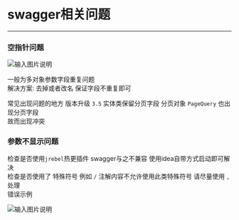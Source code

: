 # swagger相关问题
- - -
### 空指针问题

![输入图片说明](https://foruda.gitee.com/images/1678981243258646781/01bcdc27_1766278.png "屏幕截图")

一般为多对象参数字段重复问题<br>
解决方案: 去掉或者改名 保证字段不重复即可

常见出现问题的地方 版本升级 `3.5` 实体类保留分页字段 分页对象 `PageQuery` 也出现分页字段<br>
故而出现冲突

### 参数不显示问题
检查是否使用`jrebel`热更插件 swagger与之不兼容 使用idea自带方式启动即可解决<br>
检查是否使用了 特殊符号 例如 `/` 注解内容不允许使用此类特殊符号 请尽量使用 `,` 处理<br>
错误示例<br>

![输入图片说明](https://foruda.gitee.com/images/1678981248859632330/afbbc08d_1766278.png "屏幕截图")
